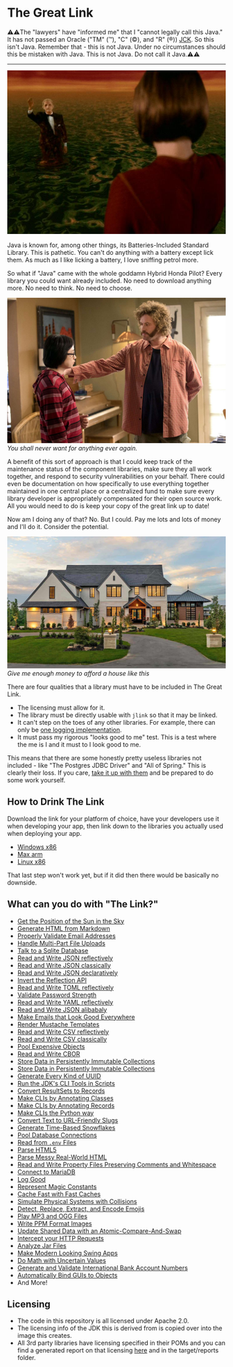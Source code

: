 # The Great Link

⚠️⚠️The "lawyers" have "informed me" that I "cannot legally call this Java." It has not passed an Oracle ("TM" (™), "C" (©), and "R" (®)) [JCK](https://openjdk.org/groups/conformance/JckAccess/).
So this isn't Java.
Remember that - this is not Java. Under no circumstances should this be mistaken with Java. This is not Java.
Do not call it Java.⚠️⚠️

---

![](./images/link.png)

Java is known for, among other things, its Batteries-Included Standard Library.
This is pathetic. You can't do anything with a battery except lick them. As much
as I like licking a battery, I love sniffing petrol more.

So what if "Java" came with the whole goddamn Hybrid Honda Pilot? Every library you could want
already included. No need to download anything more. No need to think. No need to choose.



![](./images/valley.png)
*You shall never want for anything ever again.*

A benefit of this sort of approach is that I could keep
track of the maintenance status of the component libraries,
make sure they all work together, and respond to security
vulnerabilities on your behalf. There could even be documentation
on how specifically to use everything together maintained in one central place
or a centralized fund to make sure every library developer is appropriately compensated
for their open source work. All you would need to do is
keep your copy of the great link up to date!

Now am I doing any of that? No.
But I could. Pay me lots and lots of money and I'll do it. 
Consider the potential.

![](./images/house.png)
*Give me enough money to afford a house like this*


There are four qualities that a library must have to be included
in The Great Link.

* The licensing must allow for it.
* The library must be directly usable with `jlink` so that it may be linked.
* It can't step on the toes of any other libraries. For example, there can only be [one logging implementation](https://github.com/jstachio/rainbowgum).
* It must pass my rigorous "looks good to me" test. This is a test where the me is I and it must to I look good to me.


This means that there are some honestly pretty useless libraries not included - like "The Postgres JDBC Driver" and "All of Spring."
This is clearly their loss. If you care, [take it up with them](https://github.com/spring-projects/spring-framework/issues/18079) and
be prepared to do some work yourself.

## How to Drink The Link

Download the link for your platform of choice, have your
developers use it when developing your app, then link down to the
libraries you actually used when deploying your app.

- [Windows x86]()
- [Max arm]()
- [Linux x86]()

That last step won't work yet, but if it did then there would be basically no downside.


## What can you do with "The Link?"

* [Get the Position of the Sun in the Sky](https://github.com/klausbrunner/solarpositioning)
* [Generate HTML from Markdown](https://github.com/commonmark/commonmark-java)
* [Properly Validate Email Addresses](https://github.com/RohanNagar/jmail)
* [Handle Multi-Part File Uploads](https://github.com/apache/commons-fileupload)
* [Talk to a Sqlite Database](https://github.com/xerial/sqlite-jdbc)
* [Read and Write JSON reflectively](https://github.com/FasterXML/jackson-databind)
* [Read and Write JSON classically](https://github.com/stleary/JSON-java)
* [Read and Write JSON declaratively](https://github.com/bowbahdoe/json)
* [Invert the Reflection API](https://github.com/classgraph/classgraph)
* [Read and Write TOML reflectively](https://github.com/FasterXML/jackson-dataformats-text)
* [Validate Password Strength](https://github.com/nulab/zxcvbn4j)
* [Read and Write YAML reflectively](https://github.com/FasterXML/jackson-dataformats-text)
* [Read and Write JSON alibabaly](https://github.com/alibaba/fastjson2/blob/main/README_EN.md)
* [Make Emails that Look Good Everywhere](https://github.com/digitalfondue/mjml4j)
* [Render Mustache Templates](https://github.com/samskivert/jmustache)
* [Read and Write CSV reflectively](https://github.com/FasterXML/jackson-dataformats-text)
* [Read and Write CSV classically]()
* [Pool Expensive Objects](https://commons.apache.org/proper/commons-pool/)
* [Read and Write CBOR](https://github.com/FasterXML/jackson-dataformats-binary)
* [Store Data in Persistently Immutable Collections](https://vavr.io/)
* [Store Data in Persistently Immutable Collections](https://github.com/hrldcpr/pcollections)
* [Generate Every Kind of UUID](https://github.com/cowtowncoder/java-uuid-generator)
* [Run the JDK's CLI Tools in Scripts](https://github.com/bowbahdoe/tools)
* [Convert ResultSets to Records](https://github.com/bowbahdoe/jdbc)
* [Make CLIs by Annotating Classes](https://picocli.info/)
* [Make CLIs by Annotating Records](https://github.com/nipafx/record-args)
* [Make CLIs the Python way](https://argparse4j.github.io/)
* [Convert Text to URL-Friendly Slugs](https://github.com/slugify/slugify)
* [Generate Time-Based Snowflakes](https://github.com/bowbahdoe/flake)
* [Pool Database Connections](https://github.com/brettwooldridge/HikariCP)
* [Read from `.env` Files](https://github.com/cdimascio/dotenv-java)
* [Parse HTML5](https://github.com/digitalfondue/jfiveparse)
* [Parse Messy Real-World HTML](https://jsoup.org/)
* [Read and Write Property Files Preserving Comments and Whitespace](https://github.com/poiu-de/apron)
* [Connect to MariaDB](https://github.com/mariadb-corporation/mariadb-connector-j/tree/master)
* [Log Good](https://github.com/jstachio/rainbowgum)
* [Represent Magic Constants](https://github.com/JetBrains/java-annotations)
* [Cache Fast with Fast Caches](https://github.com/ben-manes/caffeine)
* [Simulate Physical Systems with Collisions](https://dyn4j.org/)
* [Detect, Replace, Extract, and Encode Emojis](https://github.com/felldo/JEmoji)
* [Play MP3 and OGG Files](https://github.com/bowbahdoe/java-audio-stack)
* [Write PPM Format Images](https://github.com/bowbahdoe/ppm)
* [Update Shared Data with an Atomic-Compare-And-Swap](https://github.com/bowbahdoe/atom)
* [Intercept your HTTP Requests](https://github.com/raphw/interceptable-http-client)
* [Analyze Jar Files](https://github.com/kordamp/jarviz)
* [Make Modern Looking Swing Apps](https://github.com/JFormDesigner/FlatLaf)
* [Do Math with Uncertain Values](https://github.com/mihxil/math)
* [Generate and Validate International Bank Account Numbers](https://github.com/arturmkrtchyan/iban4j)
* [Automatically Bind GUIs to Objects](https://www.autogui.org/)
* And More!

## Licensing

* The code in this repository is all licensed under Apache 2.0.
* The licensing info of the JDK this is derived from is copied over into
the image this creates. 
* All 3rd party libraries have licensing specified in their POMs
and you can find a generated report on that licensing [here](https://musical-meringue-598fed.netlify.app/aggregate-third-party-report)
and in the target/reports folder.